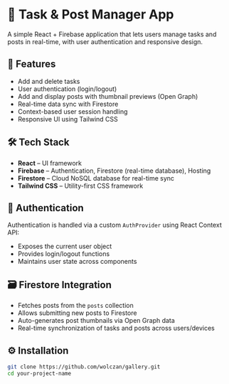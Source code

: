 # 📌 Task & Post Manager App

A simple React + Firebase application that lets users manage tasks and posts in real-time, with user authentication and responsive design.

## 🚀 Features

- Add and delete tasks
- User authentication (login/logout)
- Add and display posts with thumbnail previews (Open Graph)
- Real-time data sync with Firestore
- Context-based user session handling
- Responsive UI using Tailwind CSS

## 🛠️ Tech Stack

- **React** – UI framework
- **Firebase** – Authentication, Firestore (real-time database), Hosting
- **Firestore** – Cloud NoSQL database for real-time sync
- **Tailwind CSS** – Utility-first CSS framework

## 🔐 Authentication

Authentication is handled via a custom `AuthProvider` using React Context API:
- Exposes the current user object
- Provides login/logout functions
- Maintains user state across components

## 🗃️ Firestore Integration

- Fetches posts from the `posts` collection
- Allows submitting new posts to Firestore
- Auto-generates post thumbnails via Open Graph data
- Real-time synchronization of tasks and posts across users/devices

## ⚙️ Installation

```bash
git clone https://github.com/wolczan/gallery.git
cd your-project-name
